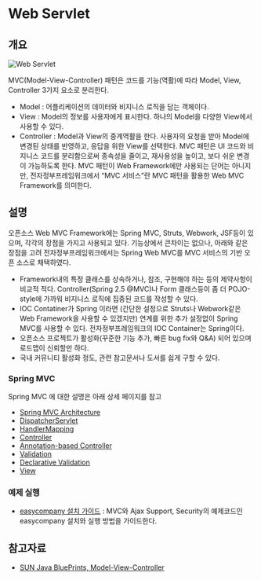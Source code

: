 # Web Servlet

## 개요

![Web Servlet](./images/web-servlet.jpg)

MVC(Model-View-Controller) 패턴은 코드를 기능(역활)에 따라 Model, View, Controller 3가지 요소로 분리한다.
- Model : 어플리케이션의 데이터와 비지니스 로직을 담는 객체이다.
- View : Model의 정보를 사용자에게 표시한다. 하나의 Model을 다양한 View에서 사용할 수 있다.
- Controller : Model과 View의 중계역활을 한다. 사용자의 요청을 받아 Model에 변경된 상태를 반영하고, 응답을 위한 View를 선택한다.
MVC 패턴은 UI 코드와 비지니스 코드를 분리함으로써 종속성을 줄이고, 재사용성을 높이고, 보다 쉬운 변경이 가능하도록 한다.
MVC 패턴이 Web Framework에만 사용되는 단어는 아니지만, 전자정부프레임워크에서 “MVC 서비스”란 MVC 패턴을 활용한 Web MVC Framework를 의미한다.

## 설명

오픈소스 Web MVC Framework에는 Spring MVC, Struts, Webwork, JSF등이 있으며, 각각의 장점을 가지고 사용되고 있다.
기능상에서 큰차이는 없으나, 아래와 같은 장점을 고려 전자정부프레임워크에서는 Spring Web MVC를 MVC 서비스의 기반 오픈 소스로 채택하였다.

- Framework내의 특정 클래스를 상속하거나, 참조, 구현해야 하는 등의 제약사항이 비교적 적다. Controller(Spring 2.5 @MVC)나 Form 클래스등이 좀 더 POJO-style에 가까워 비지니스 로직에 집중된 코드를 작성할 수 있다.
- IOC Contatiner가 Spring 이라면 (간단한 설정으로 Struts나 Webwork같은 Web Framework을 사용할 수 있겠지만) 연계를 위한 추가 설정없이 Spring MVC를 사용할 수 있다. 전자정부프레임워크의 IOC Container는 Spring이다.
- 오픈소스 프로젝트가 활성화(꾸준한 기능 추가, 빠른 bug fix와 Q&A) 되어 있으며 로드맵이 신뢰할만 하다.
- 국내 커뮤니티 활성화 정도, 관련 참고문서나 도서를 쉽게 구할 수 있다.

### Spring MVC

Spring MVC 에 대한 설명은 아래 상세 페이지를 참고

- [Spring MVC Architecture](https://www.egovframe.go.kr/wiki/doku.php?id=egovframework:rte2:ptl:spring_mvc_architecture)
- [DispatcherServlet](https://www.egovframe.go.kr/wiki/doku.php?id=egovframework:rte2:ptl:dispatcherservlet)
- [HandlerMapping](https://www.egovframe.go.kr/wiki/doku.php?id=egovframework:rte2:ptl:handlermapping)
- [Controller](https://www.egovframe.go.kr/wiki/doku.php?id=egovframework:rte2:ptl:controller)
- [Annotation-based Controller](https://www.egovframe.go.kr/wiki/doku.php?id=egovframework:rte2:ptl:annotation-based_controller)
- [Validation](https://www.egovframe.go.kr/wiki/doku.php?id=egovframework:rte3.10:ptl:validation)
- [Declarative Validation](https://www.egovframe.go.kr/wiki/doku.php?id=egovframework:rte3.10:ptl:jsr303)
- [View](https://www.egovframe.go.kr/wiki/doku.php?id=egovframework:rte2:ptl:view)

### 예제 실행

- [easycompany 설치 가이드](https://www.egovframe.go.kr/wiki/doku.php?id=egovframework:rte3.10:ptl:easycompany) : MVC와 Ajax Support, Security의 예제코드인 easycompany 설치와 실행 방법을 가이드한다.

## 참고자료

- [SUN Java BluePrints, Model-View-Controller](http://java.sun.com/blueprints/patterns/MVC-detailed.html)